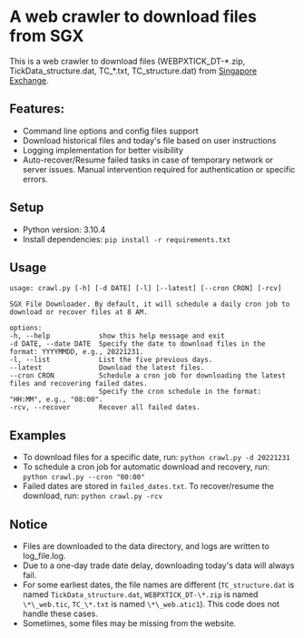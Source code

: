 # A web crawler to download files from SGX

This is a web crawler to download files (WEBPXTICK_DT-\*.zip, TickData_structure.dat, TC_\*.txt, TC_structure.dat) from [Singapore Exchange](https://www.sgx.com/research-education/derivatives).

## Features:
- Command line options and config files support
- Download historical files and today's file based on user instructions
- Logging implementation for better visibility
- Auto-recover/Resume failed tasks in case of temporary network or server issues. Manual intervention required for authentication or specific errors.

## Setup

- Python version: 3.10.4
- Install dependencies: `pip install -r requirements.txt`


## Usage

    usage: crawl.py [-h] [-d DATE] [-l] [--latest] [--cron CRON] [-rcv]

    SGX File Downloader. By default, it will schedule a daily cron job to download or recover files at 8 AM.

    options:
    -h, --help            show this help message and exit
    -d DATE, --date DATE  Specify the date to download files in the format: YYYYMMDD, e.g., 20221231.
    -l, --list            List the five previous days.
    --latest              Download the latest files.
    --cron CRON           Schedule a cron job for downloading the latest files and recovering failed dates. 
                          Specify the cron schedule in the format: "HH:MM", e.g., "08:00".
    -rcv, --recover       Recover all failed dates.


## Examples

- To download files for a specific date, run: `python crawl.py -d 20221231`
- To schedule a cron job for automatic download and recovery, run: `python crawl.py --cron "00:00"`
- Failed dates are stored in `failed_dates.txt`. To recover/resume the download, run: `python crawl.py -rcv`

## Notice

- Files are downloaded to the data directory, and logs are written to log_file.log.
- Due to a one-day trade date delay, downloading today's data will always fail.
- For some earliest dates, the file names are different (`TC_structure.dat` is named `TickData_structure.dat`, `WEBPXTICK_DT-\*.zip` is named `\*\_web.tic`, `TC_\*.txt` is named `\*\_web.atic1`). This code does not handle these cases.
- Sometimes, some files may be missing from the website.
